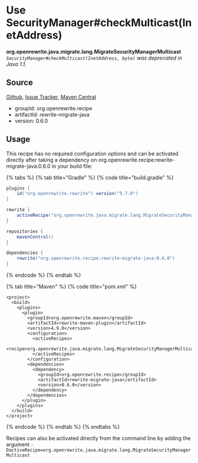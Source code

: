 # Use SecurityManager\#checkMulticast\(InetAddress\)

 **org.openrewrite.java.migrate.lang.MigrateSecurityManagerMulticast** _`SecurityManager#checkMulticast(InetAddress, byte)` was deprecated in Java 1.1._

## Source

[Github](https://github.com/openrewrite/rewrite-migrate-java), [Issue Tracker](https://github.com/openrewrite/rewrite-migrate-java/issues), [Maven Central](https://search.maven.org/artifact/org.openrewrite.recipe/rewrite-migrate-java/0.6.0/jar)

* groupId: org.openrewrite.recipe
* artifactId: rewrite-migrate-java
* version: 0.6.0

## Usage

This recipe has no required configuration options and can be activated directly after taking a dependency on org.openrewrite.recipe:rewrite-migrate-java:0.6.0 in your build file:

{% tabs %}
{% tab title="Gradle" %}
{% code title="build.gradle" %}
```groovy
plugins {
    id("org.openrewrite.rewrite") version("5.7.0")
}

rewrite {
    activeRecipe("org.openrewrite.java.migrate.lang.MigrateSecurityManagerMulticast")
}

repositories {
    mavenCentral()
}

dependencies {
    rewrite("org.openrewrite.recipe:rewrite-migrate-java:0.6.0")
}
```
{% endcode %}
{% endtab %}

{% tab title="Maven" %}
{% code title="pom.xml" %}
```markup
<project>
  <build>
    <plugins>
      <plugin>
        <groupId>org.openrewrite.maven</groupId>
        <artifactId>rewrite-maven-plugin</artifactId>
        <version>4.9.0</version>
        <configuration>
          <activeRecipes>
            <recipe>org.openrewrite.java.migrate.lang.MigrateSecurityManagerMulticast</recipe>
          </activeRecipes>
        </configuration>
        <dependencies>
          <dependency>
            <groupId>org.openrewrite.recipe</groupId>
            <artifactId>rewrite-migrate-java</artifactId>
            <version>0.6.0</version>
          </dependency>
        </dependencies>
      </plugin>
    </plugins>
  </build>
</project>
```
{% endcode %}
{% endtab %}
{% endtabs %}

Recipes can also be activated directly from the command line by adding the argument `-DactiveRecipe=org.openrewrite.java.migrate.lang.MigrateSecurityManagerMulticast`

